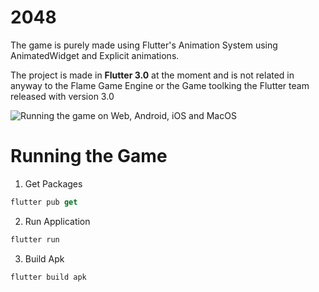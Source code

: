 # 2048

The game is purely made using Flutter's Animation System using AnimatedWidget and Explicit animations.

The project is made in **Flutter 3.0** at the moment and is not related in anyway to the Flame Game Engine or the Game toolking the Flutter team released with version 3.0

![Running the game on Web, Android, iOS and MacOS](https://user-images.githubusercontent.com/9529847/172562297-78396f12-ab27-472a-91fa-2fd788a54edf.png)

# Running the Game

1. Get Packages

```dart
flutter pub get
```

2. Run Application

```dart
flutter run
```

3. Build Apk

```dart
flutter build apk
```
